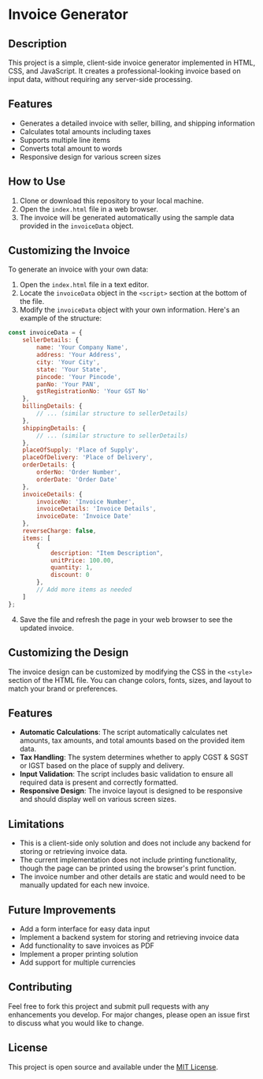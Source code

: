 # Invoice Generator

## Description
This project is a simple, client-side invoice generator implemented in HTML, CSS, and JavaScript. It creates a professional-looking invoice based on input data, without requiring any server-side processing.

## Features
- Generates a detailed invoice with seller, billing, and shipping information
- Calculates total amounts including taxes
- Supports multiple line items
- Converts total amount to words
- Responsive design for various screen sizes

## How to Use
1. Clone or download this repository to your local machine.
2. Open the `index.html` file in a web browser.
3. The invoice will be generated automatically using the sample data provided in the `invoiceData` object.

## Customizing the Invoice
To generate an invoice with your own data:

1. Open the `index.html` file in a text editor.
2. Locate the `invoiceData` object in the `<script>` section at the bottom of the file.
3. Modify the `invoiceData` object with your own information. Here's an example of the structure:

```javascript
const invoiceData = {
    sellerDetails: {
        name: 'Your Company Name',
        address: 'Your Address',
        city: 'Your City',
        state: 'Your State',
        pincode: 'Your Pincode',
        panNo: 'Your PAN',
        gstRegistrationNo: 'Your GST No'
    },
    billingDetails: {
        // ... (similar structure to sellerDetails)
    },
    shippingDetails: {
        // ... (similar structure to sellerDetails)
    },
    placeOfSupply: 'Place of Supply',
    placeOfDelivery: 'Place of Delivery',
    orderDetails: {
        orderNo: 'Order Number',
        orderDate: 'Order Date'
    },
    invoiceDetails: {
        invoiceNo: 'Invoice Number',
        invoiceDetails: 'Invoice Details',
        invoiceDate: 'Invoice Date'
    },
    reverseCharge: false,
    items: [
        {
            description: "Item Description",
            unitPrice: 100.00,
            quantity: 1,
            discount: 0
        },
        // Add more items as needed
    ]
};
```

4. Save the file and refresh the page in your web browser to see the updated invoice.

## Customizing the Design
The invoice design can be customized by modifying the CSS in the `<style>` section of the HTML file. You can change colors, fonts, sizes, and layout to match your brand or preferences.

## Features
- **Automatic Calculations**: The script automatically calculates net amounts, tax amounts, and total amounts based on the provided item data.
- **Tax Handling**: The system determines whether to apply CGST & SGST or IGST based on the place of supply and delivery.
- **Input Validation**: The script includes basic validation to ensure all required data is present and correctly formatted.
- **Responsive Design**: The invoice layout is designed to be responsive and should display well on various screen sizes.

## Limitations
- This is a client-side only solution and does not include any backend for storing or retrieving invoice data.
- The current implementation does not include printing functionality, though the page can be printed using the browser's print function.
- The invoice number and other details are static and would need to be manually updated for each new invoice.

## Future Improvements
- Add a form interface for easy data input
- Implement a backend system for storing and retrieving invoice data
- Add functionality to save invoices as PDF
- Implement a proper printing solution
- Add support for multiple currencies

## Contributing
Feel free to fork this project and submit pull requests with any enhancements you develop. For major changes, please open an issue first to discuss what you would like to change.

## License
This project is open source and available under the [MIT License](https://opensource.org/licenses/MIT).
